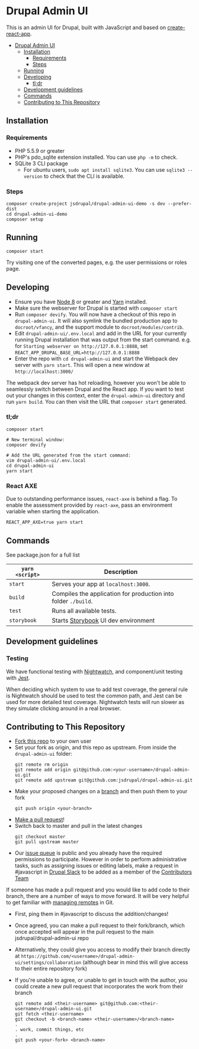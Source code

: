 # Drupal Admin UI

This is an admin UI for Drupal, built with JavaScript and based on [create-react-app](https://github.com/facebook/create-react-app).

- [Drupal Admin UI](#drupal-admin-ui)
  * [Installation](#installation)
    + [Requirements](#requirements)
    + [Steps](#steps)
  * [Running](#running)
  * [Developing](#developing)
    + [tl;dr](#tldr)
  * [Development guidelines](#development-guidelines)
  * [Commands](#commands)
  * [Contributing to This Repository](#contributing-to-this-repository)

## Installation

### Requirements

- PHP 5.5.9 or greater
- PHP's pdo_sqlite extension installed. You can use `php -m` to check.
- SQLite 3 CLI package
  * For ubuntu users, `sudo apt install sqlite3`. You can use `sqlite3 --version` to check that the CLI is available.

### Steps

```
composer create-project jsdrupal/drupal-admin-ui-demo -s dev --prefer-dist
cd drupal-admin-ui-demo
composer setup
```

## Running
```
composer start
```

Try visiting one of the converted pages, e.g. the user permissions or roles page.

## Developing

- Ensure you have [Node 8](https://nodejs.org/en/) or greater and [Yarn](https://yarnpkg.com/) installed.
- Make sure the webserver for Drupal is started with `composer start`
- Run `composer devify`. You will now have a checkout of this repo in `drupal-admin-ui`.
It will also symlink the bundled production app to `docroot/vfancy`, and the support module to
`docroot/modules/contrib`.
- Edit `drupal-admin-ui/.env.local` and add in the URL for your currently running Drupal installation
that was output from the start command. e.g. for `Starting webserver on http://127.0.0.1:8888`, set
`REACT_APP_DRUPAL_BASE_URL=http://127.0.0.1:8888`
- Enter the repo with `cd drupal-admin-ui` and start the Webpack dev server with `yarn start`. This
will open a new window at `http://localhost:3000/`

The webpack dev server has hot reloading, however you won't be able to seamlessly switch between
Drupal and the React app. If you want to test out your changes in this context, enter the
`drupal-admin-ui` directory and run `yarn build`. You can then visit the URL that
`composer start` generated.

### tl;dr
```
composer start

# New terminal window:
composer devify

# Add the URL generated from the start command:
vim drupal-admin-ui/.env.local
cd drupal-admin-ui
yarn start
```

### React AXE

Due to outstanding performance issues, `react-axe` is behind a flag. To enable the assessment provided by `react-axe`, pass an environment variable when starting the application.

```
REACT_APP_AXE=true yarn start
```

## Commands

See package.json for a full list

|`yarn <script>`|Description|
|------------------|-----------|
|`start`|Serves your app at `localhost:3000`.|
|`build`|Compiles the application for production into folder `./build`.|
|`test`|Runs all available tests.|
|`storybook`|Starts [Storybook](https://storybook.js.org/) UI dev environment


## Development guidelines
  
### Testing
  
We have functional testing with [Nightwatch](http://nightwatchjs.org/), and component/unit testing with [Jest](https://jestjs.io/).

When deciding which system to use to add test coverage, the general rule is Nightwatch should be used to test the common path, and Jest can be used for more detailed test coverage. Nightwatch tests will run slower as they simulate clicking around in a real browser.

## Contributing to This Repository

- [Fork this repo](https://help.github.com/articles/fork-a-repo/) to your own user
- Set your fork as origin, and this repo as upstream. From inside the `drupal-admin-ui` folder:
  ```
  git remote rm origin
  git remote add origin git@github.com:<your-username>/drupal-admin-ui.git
  git remote add upstream git@github.com:jsdrupal/drupal-admin-ui.git
  ```
- Make your proposed changes on a [branch](https://guides.github.com/activities/hello-world/#branch) and then push them to your fork
  ```
  git push origin <your-branch>
  ```
- [Make a pull request](https://help.github.com/articles/about-pull-requests/)!
- Switch back to master and pull in the latest changes
  ```
  git checkout master
  git pull upstream master
  ```
- Our [issue queue](https://github.com/jsdrupal/drupal-admin-ui/issues) is public and you already have the required permissions to participate. However in order to perform administrative tasks, such as assigning issues or editing labels, make a request in #javascript in [Drupal Slack](https://www.drupal.org/slack) to be added as a member of the [Contributors Team](https://github.com/orgs/jsdrupal/teams/contributors)

If someone has made a pull request and you would like to add code to their branch, there are a number of ways to move forward. It will be very helpful to get familiar with [managing remotes](https://help.github.com/categories/managing-remotes/) in Git.

- First, ping them in #javascript to discuss the addition/changes!
- Once agreed, you can make a pull request to their fork/branch, which once accepted will appear in the pull request to the main jsdrupal/drupal-admin-ui repo
- Alternatively, they could give you access to modify their branch directly at `https://github.com/<username>/drupal-admin-ui/settings/collaboration` (although bear in mind this will give access to their entire repository fork)
- If you're unable to agree, or unable to get in touch with the author, you could create a new pull request that incorporates the work from their branch

  ```
  git remote add <their-username> git@github.com:<their-username>/drupal-admin-ui.git
  git fetch <their-username>
  git checkout -b <branch-name> <their-username>/<branch-name>
  .
  . work, commit things, etc
  .
  git push <your-fork> <branch-name>
  ```
  

